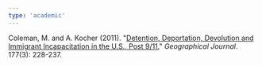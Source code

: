 ```yaml
---
type: 'academic'
---
```

Coleman, M. and A. Kocher (2011). "[Detention, Deportation, Devolution and Immigrant Incapacitation in the U.S., Post 9/11.](https://www.austinkocher.com/s/Coleman-2011-Detention-Deportation-Devolutio.pdf)" *Geographical Journal*. 177(3): 228-237.